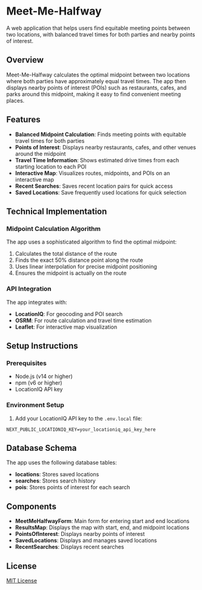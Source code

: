 # Meet-Me-Halfway

A web application that helps users find equitable meeting points between two locations, with balanced travel times for both parties and nearby points of interest.

## Overview

Meet-Me-Halfway calculates the optimal midpoint between two locations where both parties have approximately equal travel times. The app then displays nearby points of interest (POIs) such as restaurants, cafes, and parks around this midpoint, making it easy to find convenient meeting places.

## Features

- **Balanced Midpoint Calculation**: Finds meeting points with equitable travel times for both parties
- **Points of Interest**: Displays nearby restaurants, cafes, and other venues around the midpoint
- **Travel Time Information**: Shows estimated drive times from each starting location to each POI
- **Interactive Map**: Visualizes routes, midpoints, and POIs on an interactive map
- **Recent Searches**: Saves recent location pairs for quick access
- **Saved Locations**: Save frequently used locations for quick selection

## Technical Implementation

### Midpoint Calculation Algorithm

The app uses a sophisticated algorithm to find the optimal midpoint:

1. Calculates the total distance of the route
2. Finds the exact 50% distance point along the route
3. Uses linear interpolation for precise midpoint positioning
4. Ensures the midpoint is actually on the route

### API Integration

The app integrates with:

- **LocationIQ**: For geocoding and POI search
- **OSRM**: For route calculation and travel time estimation
- **Leaflet**: For interactive map visualization

## Setup Instructions

### Prerequisites

- Node.js (v14 or higher)
- npm (v6 or higher)
- LocationIQ API key

### Environment Setup

1. Add your LocationIQ API key to the `.env.local` file:

```
NEXT_PUBLIC_LOCATIONIQ_KEY=your_locationiq_api_key_here
```

## Database Schema

The app uses the following database tables:

- **locations**: Stores saved locations
- **searches**: Stores search history
- **pois**: Stores points of interest for each search

## Components

- **MeetMeHalfwayForm**: Main form for entering start and end locations
- **ResultsMap**: Displays the map with start, end, and midpoint locations
- **PointsOfInterest**: Displays nearby points of interest
- **SavedLocations**: Displays and manages saved locations
- **RecentSearches**: Displays recent searches

## License

[MIT License](LICENSE) 
